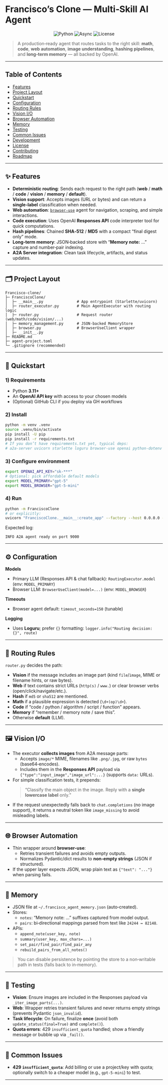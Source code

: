 # Francisco’s Clone — Multi‑Skill AI Agent

<p align="center">
  <img src="https://img.shields.io/badge/Python-3.11%2B-blue" alt="Python">
  <img src="https://img.shields.io/badge/Async-asyncio-green" alt="Async">
  <img src="https://img.shields.io/badge/License-MIT-lightgrey" alt="License">
</p>

> A production‑ready agent that routes tasks to the right skill: **math**, **code**, **web automation**, **image understanding**, **hashing pipelines**, and **long‑term memory** — all backed by OpenAI.

---

## Table of Contents
- [Features](#features)
- [Project Layout](#project-layout)
- [Quickstart](#quickstart)
- [Configuration](#configuration)
- [Routing Rules](#routing-rules)
- [Vision I/O](#vision-io)
- [Browser Automation](#browser-automation)
- [Memory](#memory)
- [Testing](#testing)
- [Common Issues](#common-issues)
- [Development](#development)
- [License](#license)
- [Contributing](#contributing)
- [Roadmap](#roadmap)

---

## ✨ Features
- **Deterministic routing**: Sends each request to the right path (**web** / **math** / **code** / **vision** / **memory** / **default**).
- **Vision support**: Accepts images (URL or bytes) and can return a **single‑label** classification when needed.
- **Web automation**: [`browser-use`](https://github.com/browser-use/browser-use) agent for navigation, scraping, and simple interactions.
- **Code execution**: Uses OpenAI **Responses API** code interpreter tool for quick computations.
- **Hash pipelines**: Chained **SHA‑512** / **MD5** with a compact “final digest only” mode.
- **Long‑term memory**: JSON‑backed store with “**Memory note:** …” capture and number‑pair indexing.
- **A2A Server integration**: Clean task lifecycle, artifacts, and status updates.

---

## 🗂️ Project Layout
```text
Francisco-clone/
├─ FranciscoClone/
│  ├─ __main__.py               # App entrypoint (Starlette/uvicorn)
│  ├─ router_executor.py        # Main AgentExecutor with routing logic
│  ├─ router.py                 # Request router (web/math/code/vision/...)
│  ├─ memory_management.py      # JSON-backed MemoryStore
│  ├─ browser.py                # BrowserUseClient wrapper
│  ├─ __init__.py
├─ README.md
├─ agent-project.toml
└─ .gitignore (recommended)
```

---

## 🚀 Quickstart

### 1) Requirements
- Python **3.11+**
- An **OpenAI API key** with access to your chosen models
- (Optional) GitHub CLI if you deploy via GH workflows

### 2) Install
```bash
python -m venv .venv
source .venv/bin/activate
pip install -U pip
pip install -r requirements.txt
# If you don’t have requirements.txt yet, typical deps:
# a2a-server uvicorn starlette loguru browser-use openai python-dotenv
```

### 3) Configure environment
```bash
export OPENAI_API_KEY="sk-***"
# Optional: pick affordable default models
export MODEL_PRIMARY="gpt-5"
export MODEL_BROWSER="gpt-5-mini"
```

### 4) Run
```bash
python -m FranciscoClone
# or explicitly:
uvicorn "FranciscoClone.__main__:create_app" --factory --host 0.0.0.0 --port 9000 --reload
```

Expected log:
```text
INFO A2A agent ready on port 9000
```

---

## ⚙️ Configuration

**Models**
- Primary LLM (Responses API & chat fallback): `RoutingExecutor.model` (env: `MODEL_PRIMARY`)
- Browser LLM: `BrowserUseClient(model=...)` (env: `MODEL_BROWSER`)

**Timeouts**
- Browser agent default: `timeout_seconds=150` (tunable)

**Logging**
- Uses **Loguru**; prefer `{}` formatting: `logger.info("Routing decision: {}", route)`

---

## 🧭 Routing Rules

`router.py` decides the path:
- **Vision** if the message includes an image part (kind `file`/`image`, MIME or filename hints, or raw bytes).
- **Web** if text contains strict URLs (`http(s)` / `www.`) or clear browser verbs (open/click/navigate/etc.).
- **Hash** if `md5` or `sha512` are mentioned.
- **Math** if a plausible expression is detected (`\d+(op)\d+`).
- **Code** if “code / python / algorithm / script / function” appears.
- **Memory** if “remember / memory note / save this”.
- Otherwise **default** (LLM).

---

## 🖼️ Vision I/O

- The executor **collects images** from A2A message parts:
  - Accepts `image/*` MIME, filenames like `.png/.jpg`, or raw `bytes` (base64‑encodes).
  - Includes them in the **Responses API** payload via `{"type":"input_image","image_url":...}` (supports `data:` URLs).
- For simple classification tests, it prepends:
  > “Classify the main object in the image. Reply with a **single lowercase label** only.”
- If the request unexpectedly falls back to `chat.completions` (no image support), it returns a neutral token like `image_missing` to avoid misleading labels.

---

## 🌐 Browser Automation

- Thin wrapper around **browser-use**:
  - Retries transient failures and avoids empty outputs.
  - Normalizes Pydantic/dict results to **non‑empty strings** (JSON if structured).
- If the upper layer expects JSON, wrap plain text as `{"text": "..."}` when parsing fails.

---

## 🧠 Memory

- JSON file at `~/.francisco_agent_memory.json` (auto‑created).
- Stores:
  - `notes`: “Memory note: …” suffixes captured from model output.
  - `pairs`: bi‑directional mappings parsed from text like `24244 ↔ 82148`.
- APIs:
  - `append_note(user_key, note)`
  - `summary(user_key, max_chars=...)`
  - `set_pair/find_pair/find_pair_any`
  - `rebuild_pairs_from_all_notes()`

> You can disable persistence by pointing the store to a non‑writable path in tests (falls back to in‑memory).

---

## 🧪 Testing

- **Vision**: Ensure images are included in the Responses payload via `_iter_image_parts(...)`.
- **Web**: Wrapper retries transient failures and never returns empty strings (prevents Pydantic `json_invalid`).
- **Task lifecycle**: On failure, finalize **once** (avoid both `update_status(final=True)` and `complete()`).
- **Quota errors**: 429 `insufficient_quota` handled; show a friendly message or bubble up via `_fail()`.


---

## 🐛 Common Issues

- **429 `insufficient_quota`**: Add billing or use a project/key with quota; optionally switch to a cheaper model (e.g., `gpt-5-mini`) to test.

---
